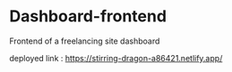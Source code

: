 # Dashboard-frontend
Frontend of a freelancing site dashboard

deployed link : https://stirring-dragon-a86421.netlify.app/
